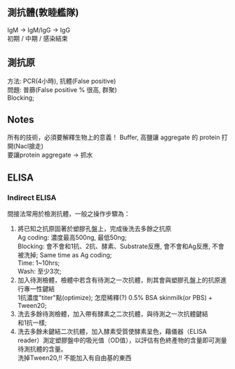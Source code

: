 ## 測抗體(敦睦艦隊)
IgM -> IgM/IgG -> IgG  
初期 /  中期   / 感染結束

## 測抗原
方法: PCR(4小時), 抗體(False positive)      
問題: 普篩(False positive % 很高, 群聚)    
Blocking;  

## Notes
所有的技術，必須要解釋生物上的意義！
Buffer, 高鹽讓 aggregate 的 protein 打開(Nacl搶走)  
要讓protein aggregate ->  抓水

## ELISA
### Indirect ELISA
間接法常用於檢測抗體，一般之操作步驟為：  
1. 將已知之抗原固著於塑膠孔盤上，完成後洗去多餘之抗原  
Ag coding: 濃度最高500ng, 最低50ng;   
Blocking: 會不會和1抗、2抗、酵素、Substrate反應, 會不會和Ag反應, 不會被洗掉; Same time as Ag coding;   
Time: 1~10hrs;    
Wash: 至少3次;    
2. 加入待測檢體，檢體中若含有待測之一次抗體，則其會與塑膠孔盤上的抗原進行專一性鍵結  
1抗濃度"titer"點(optimize); 怎麼稀釋(?) 0.5% BSA skinmilk(or PBS) + Tween20; 
3. 洗去多餘待測檢體，加入帶有酵素之二次抗體，與待測之一次抗體鍵結  
和1抗一樣;    
4. 洗去多餘未鍵結二次抗體，加入酵素受質使酵素呈色，藉儀器（ELISA reader）測定塑膠盤中的吸光值（OD值），以評估有色終產物的含量即可測量待測抗體的含量。  
洗掉Tween20,!! 不能加入有自由基的東西
